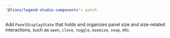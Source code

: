 ```yaml
---
'@finos/legend-studio-components': patch
---
```


Add `PanelDisplayState` that holds and organizes panel size and size-related interactions, such as `open`, `close`, `toggle`, `maxmize`, `snap`, etc.
